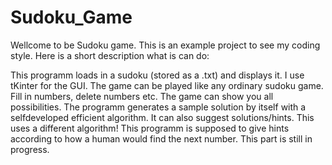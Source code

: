 # Sudoku_Game

Wellcome to be Sudoku game. This is an example project to see my coding style. Here is a short description what is can do:

This programm loads in a sudoku (stored as a .txt) and displays it. I use tKinter for the GUI. The game can be played like any ordinary sudoku game.
Fill in numbers, delete numbers etc. The game can show you all possibilities. The programm generates a sample solution by itself with a selfdeveloped
efficient algorithm. It can also suggest solutions/hints. This uses a different algorithm! This programm is supposed to give hints according to how a human would
find the next number. This part is still in progress. 
